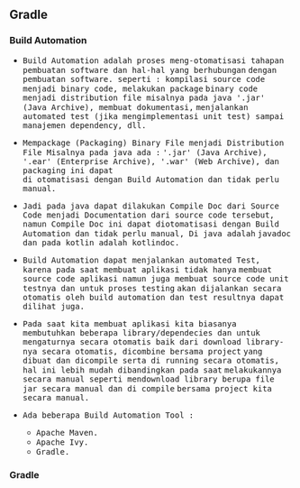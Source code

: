 ## Gradle

### Build Automation

- <samp> Build Automation adalah proses meng-otomatisasi tahapan pembuatan software dan hal-hal yang berhubungan</samp>
  <samp> dengan pembuatan software. seperti : kompilasi source code menjadi binary code, melakukan package</samp> 
  <samp> binary code menjadi distribution file misalnya pada java '.jar' (Java Archive), membuat dokumentasi,</samp> 
  <samp> menjalankan automated test (jika mengimplementasi unit test) sampai manajemen dependency, dll.</samp>
  
- <samp>Mempackage (Packaging) Binary File menjadi Distribution File Misalnya pada java ada :</samp>
  <samp>'.jar' (Java Archive), '.ear' (Enterprise Archive), '.war' (Web Archive), dan packaging ini dapat</samp>  
  <samp>di otomatisasi dengan Build Automation dan tidak perlu manual.</samp>
  
- <samp>Jadi pada java dapat dilakukan Compile Doc dari Source Code menjadi Documentation dari source code tersebut,</samp> 
  <samp>namun Compile Doc ini dapat diotomatisasi dengan Build Automation dan tidak perlu manual, Di java adalah</samp> 
  <samp>javadoc dan pada kotlin adalah kotlindoc.</samp>
  
- <samp>Build Automation dapat menjalankan automated Test, karena pada saat membuat aplikasi tidak hanya</samp>
  <samp>membuat source code aplikasi namun juga membuat source code unit testnya dan untuk proses testing</samp>
  <samp>akan dijalankan secara otomatis oleh build automation dan test resultnya dapat dilihat juga.</samp>
  
- <samp>Pada saat kita membuat aplikasi kita biasanya membutuhkan beberapa library/dependecies dan untuk</samp>
  <samp>mengaturnya secara otomatis baik dari download library-nya secara otomatis, dicombine bersama project</samp>
  <samp>yang dibuat dan dicompile serta di running secara otomatis, hal ini lebih mudah dibandingkan pada saat</samp>
  <samp>melakukannya secara manual seperti mendownload library berupa file jar secara manual dan di compile</samp>
  <samp>bersama project kita secara manual.</samp>
  
- <samp>Ada beberapa Build Automation Tool :</samp>
	- <samp>Apache Maven.</samp>
	- <samp>Apache Ivy.</samp>
	- <samp>Gradle.</samp>
  
### Gradle


